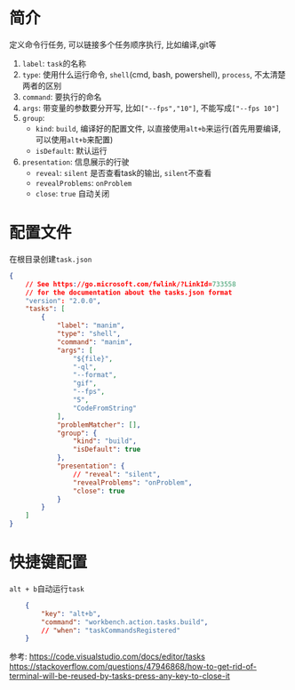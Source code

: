 
# 简介
定义命令行任务, 可以链接多个任务顺序执行, 比如编译,git等


1. `label`: `task`的名称
2. `type`: 使用什么运行命令, `shell`(cmd, bash, powershell), `process`, 不太清楚两者的区别
3. `command`: 要执行的命名
4. `args`: 带变量的参数要分开写, 比如`["--fps","10"]`, 不能写成`["--fps 10"]`
5. `group`:
    - `kind`: `build`, 编译好的配置文件, 以直接使用`alt+b`来运行(首先用要编译, 可以使用`alt+b`来配置)
    - `isDefault`: 默认运行
6. `presentation`: 信息展示的行驶
    - `reveal`: `silent`  是否查看task的输出, `silent`不查看
    - `revealProblems`: `onProblem`
    - `close`: `true` 自动关闭


# 配置文件
在根目录创建`task.json`

```json
{
    // See https://go.microsoft.com/fwlink/?LinkId=733558
    // for the documentation about the tasks.json format
    "version": "2.0.0",
    "tasks": [
        {
            "label": "manim",
            "type": "shell",
            "command": "manim",
            "args": [
                "${file}",
                "-ql",
                "--format",
                "gif",
                "--fps",
                "5",
                "CodeFromString"
            ],
            "problemMatcher": [],
            "group": {
                "kind": "build",
                "isDefault": true
            },
            "presentation": {
                // "reveal": "silent",
                "revealProblems": "onProblem",
                "close": true
            }
        }
    ]
}
```

# 快捷键配置
`alt + b`自动运行`task`
```json
    { 
        "key": "alt+b",
        "command": "workbench.action.tasks.build",
        // "when": "taskCommandsRegistered"
    }
```


参考:
https://code.visualstudio.com/docs/editor/tasks
https://stackoverflow.com/questions/47946868/how-to-get-rid-of-terminal-will-be-reused-by-tasks-press-any-key-to-close-it
